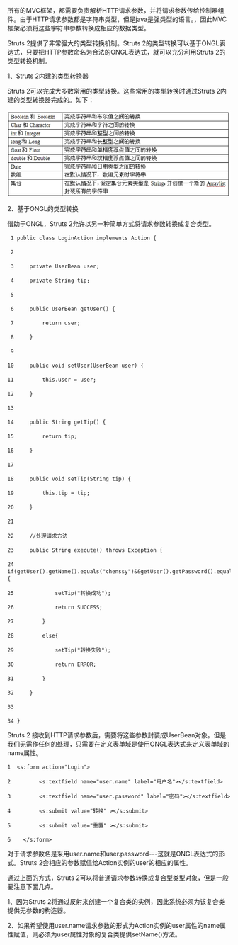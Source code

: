 所有的MVC框架，都需要负责解析HTTP请求参数，并将请求参数传给控制器组件。由于HTTP请求参数都是字符串类型，但是java是强类型的语言。，因此MVC框架必须将这些字符串参数转换成相应的数据类型。

Struts 2提供了非常强大的类型转换机制。Struts
2的类型转换可以基于ONGL表达式，只要把HTTP参数命名为合法的ONGL表达式，就可以充分利用Struts 2的类型转换机制。

1、Struts 2内建的类型转换器

Struts 2可以完成大多数常用的类型转换。这些常用的类型转换时通过Struts 2内建的类型转换器完成的。如下：

![](../md/img/chenssy/0_1330948373m0gP.gif)

2、基于ONGL的类型转换

借助于ONGL，Struts 2允许以另一种简单方式将请求参数转换成复合类型。

    
    
     1 public class LoginAction implements Action {

     2 

     3     private UserBean user;

     4     private String tip;

     5 

     6     public UserBean getUser() {

     7         return user;

     8     }

     9 

    10     public void setUser(UserBean user) {

    11         this.user = user;

    12     }

    13 

    14     public String getTip() {

    15         return tip;

    16     }

    17 

    18     public void setTip(String tip) {

    19         this.tip = tip;

    20     }

    21 

    22     //处理请求方法

    23     public String execute() throws Exception {

    24         if(getUser().getName().equals("chenssy")&&getUser().getPassword().equals("chentmt")){

    25             setTip("转换成功");

    26             return SUCCESS;

    27         }

    28         else{

    29             setTip("转换失败");

    30             return ERROR;

    31         }

    32     }

    33 

    34 }

Struts 2
接收到HTTP请求参数后，需要将这些参数封装成UserBean对象。但是我们无需作任何的处理，只需要在定义表单域是使用ONGL表达式来定义表单域的name属性。

    
    
    1  <s:form action="Login">

    2         <s:textfield name="user.name" label="用户名"></s:textfield>

    3         <s:textfield name="user.password" label="密码"></s:textfield>

    4         <s:submit value="转换" ></s:submit>

    5         <s:submit value="重置" ></s:submit>

    6    </s:form>

对于请求参数名是采用user.name和user.password---这就是ONGL表达式的形式。Struts
2会相应的参数赋值给Action实例的user的相应的属性。

通过上面的方式，Struts 2可以将普通请求参数转换成复合型类型对象，但是一般要注意下面几点。

1、因为Struts 2将通过反射来创建一个复合类的实例，因此系统必须为该复合类提供无参数的构造器。

2、如果希望使用user.name请求参数的形式为Action实例的user属性的name属性赋值，则必须为user属性对象的复合类提供setName()方法。


